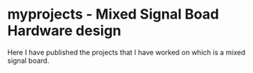 # myprojects - Mixed Signal Boad Hardware design
Here I have published the projects that I have worked on which is a mixed signal board.
